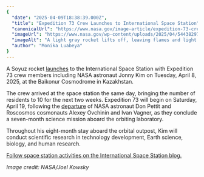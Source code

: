 ```yaml
---
{
  "date": "2025-04-09T18:38:39.000Z",
  "title": "Expedition 73 Crew Launches to International Space Station",
  "canonicalUrl": "https://www.nasa.gov/image-article/expedition-73-crew-launches-to-international-space-station/",
  "imageUrl": "https://www.nasa.gov/wp-content/uploads/2025/04/54438297406-927b72555e-o.jpg",
  "imageAlt": "A light gray rocket lifts off, leaving flames and light brown vapor in its wake. Green supports lie perpendicular to the rocket.",
  "author": "Monika Luabeya"
}
---
```


A Soyuz rocket [launches](https://www.youtube.com/watch?v=dC807gzD9l8) to the International Space Station with Expedition 73 crew members including NASA astronaut Jonny Kim on Tuesday, April 8, 2025, at the Baikonur Cosmodrome in Kazakhstan.

The crew arrived at the space station the same day, bringing the number of residents to 10 for the next two weeks. Expedition 73 will begin on Saturday, April 19, following the [departure](https://plus.nasa.gov/scheduled-video/soyuz-ms-26-space-station-farewells-and-hatch-close/) of NASA astronaut Don Pettit and Roscosmos cosmonauts Alexey Ovchinin and Ivan Vagner, as they conclude a seven-month science mission aboard the orbiting laboratory.

Throughout his eight-month stay aboard the orbital outpost, Kim will conduct scientific research in technology development, Earth science, biology, and human research.

[Follow space station activities on the International Space Station blog.](https://www.nasa.gov/blogs/spacestation/)

_Image credit: NASA/Joel Kowsky_
